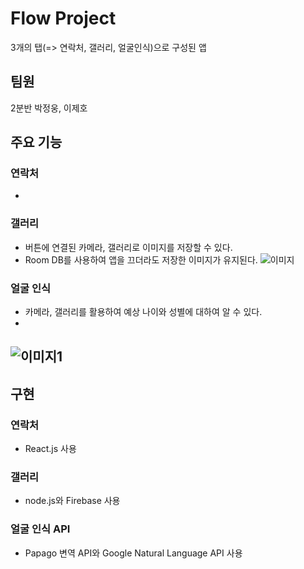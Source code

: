 # Flow Project
3개의 탭(=> 연락처, 갤러리, 얼굴인식)으로 구성된 앱

## 팀원
2분반 박정웅, 이제호

## 주요 기능
### 연락처
- 


### 갤러리
- 버튼에 연결된 카메라, 갤러리로 이미지를 저장할 수 있다.
- Room DB를 사용하여 앱을 끄더라도 저장한 이미지가 유지된다.
![이미지](https://i.ibb.co/TKc7kbz/20220103-165919-1.gif)

### 얼굴 인식
- 카메라, 갤러리를 활용하여 예상 나이와 성별에 대하여 알 수 있다.
- 
![이미지1]()
--------
## 구현
### 연락처
- React.js 사용
### 갤러리
- node.js와 Firebase 사용
### 얼굴 인식 API
- Papago 변역 API와 Google Natural Language API 사용

